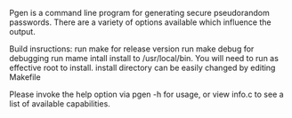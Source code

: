 Pgen is a command line program for generating secure pseudorandom passwords. There are a variety of options available which influence the output.

Build insructions:
  run make        for release version
  run make debug  for debugging
  run mame intall install to /usr/local/bin. You will need to run as effective root to install.
                  install directory can be easily changed by editing Makefile

Please invoke the help option via pgen -h for usage, or view info.c to see a list of available capabilities.

